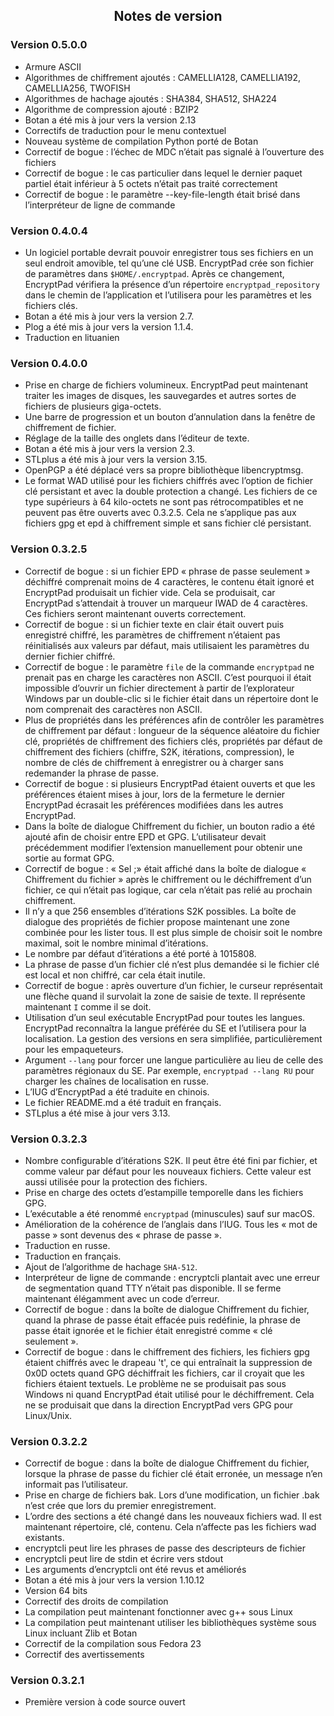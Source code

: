 <style type="text/css">
h2
{
    text-align: center;
}
</style>
## Notes de version ##

### Version 0.5.0.0

* Armure ASCII
* Algorithmes de chiffrement ajoutés : CAMELLIA128, CAMELLIA192, CAMELLIA256, TWOFISH
* Algorithmes de hachage ajoutés : SHA384, SHA512, SHA224
* Algorithme de compression ajouté : BZIP2
* Botan a été mis à jour vers la version 2.13
* Correctifs de traduction pour le menu contextuel
* Nouveau système de compilation Python porté de Botan
* Correctif de bogue : l’échec de MDC n’était pas signalé à l’ouverture des fichiers
* Correctif de bogue : le cas particulier dans lequel le dernier paquet partiel était inférieur à 5 octets n’était pas traité correctement
* Correctif de bogue : le paramètre --key-file-length était brisé dans l’interpréteur de ligne de commande

### Version 0.4.0.4

* Un logiciel portable devrait pouvoir enregistrer tous ses fichiers en un seul endroit amovible, tel qu’une clé USB. EncryptPad crée son fichier de paramètres dans `$HOME/.encryptpad`. Après ce changement, EncryptPad vérifiera la présence d’un répertoire `encryptpad_repository` dans le chemin de l’application et l’utilisera pour les paramètres et les fichiers clés.
* Botan a été mis à jour vers la version 2.7.
* Plog a été mis à jour vers la version 1.1.4.
* Traduction en lituanien

### Version 0.4.0.0

* Prise en charge de fichiers volumineux. EncryptPad peut maintenant traiter les images de disques, les sauvegardes et autres sortes de fichiers de plusieurs giga-octets.
* Une barre de progression et un bouton d’annulation dans la fenêtre de chiffrement de fichier.
* Réglage de la taille des onglets dans l’éditeur de texte.
* Botan a été mis à jour vers la version 2.3.
* STLplus a été mis à jour vers la version 3.15.
* OpenPGP a été déplacé vers sa propre bibliothèque libencryptmsg.
* Le format WAD utilisé pour les fichiers chiffrés avec l’option de fichier clé persistant et avec la double protection a changé. Les fichiers de ce type supérieurs à 64 kilo-octets ne sont pas rétrocompatibles et ne peuvent pas être ouverts avec 0.3.2.5. Cela ne s’applique pas aux fichiers gpg et epd à chiffrement simple et sans fichier clé persistant.

### Version 0.3.2.5

* Correctif de bogue : si un fichier EPD « phrase de passe seulement » déchiffré comprenait moins de 4 caractères, le contenu était ignoré et EncryptPad produisait un fichier vide. Cela se produisait, car EncryptPad s’attendait à trouver un marqueur IWAD de 4 caractères. Ces fichiers seront maintenant ouverts correctement.
* Correctif de bogue : si un fichier texte en clair était ouvert puis enregistré chiffré, les paramètres de chiffrement n’étaient pas réinitialisés aux valeurs par défaut, mais utilisaient les paramètres du dernier fichier chiffré.
* Correctif de bogue : le paramètre `file` de la commande `encryptpad` ne prenait pas en charge les caractères non ASCII. C’est pourquoi il était impossible d’ouvrir un fichier directement à partir de l’explorateur Windows par un double-clic si le fichier était dans un répertoire dont le nom comprenait des caractères non ASCII.
* Plus de propriétés dans les préférences afin de contrôler les paramètres de chiffrement par défaut : longueur de la séquence aléatoire du fichier clé, propriétés de chiffrement des fichiers clés, propriétés par défaut de chiffrement des fichiers (chiffre, S2K, itérations, compression), le nombre de clés de chiffrement à enregistrer ou à charger sans redemander la phrase de passe.
* Correctif de bogue : si plusieurs EncryptPad étaient ouverts et que les préférences étaient mises à jour, lors de la fermeture le dernier EncryptPad écrasait les préférences modifiées dans les autres EncryptPad.
* Dans la boîte de dialogue Chiffrement du fichier, un bouton radio a été ajouté afin de choisir entre EPD et GPG. L’utilisateur devait précédemment modifier l’extension manuellement pour obtenir une sortie au format GPG.
* Correctif de bogue : « Sel ;» était affiché dans la boîte de dialogue « Chiffrement du fichier » après le chiffrement ou le déchiffrement d’un fichier, ce qui n’était pas logique, car cela n’était pas relié au prochain chiffrement.
* Il n’y a que 256 ensembles d’itérations S2K possibles. La boîte de dialogue des propriétés de fichier propose maintenant une zone combinée pour les lister tous. Il est plus simple de choisir soit le nombre maximal, soit le nombre minimal d’itérations.
* Le nombre par défaut d’itérations a été porté à 1015808.
* La phrase de passe d’un fichier clé n’est plus demandée si le fichier clé est local et non chiffré, car cela était inutile.
* Correctif de bogue : après ouverture d’un fichier, le curseur représentait une flèche quand il survolait la zone de saisie de texte. Il représente maintenant `I` comme il se doit.
* Utilisation d’un seul exécutable EncryptPad pour toutes les langues. EncryptPad reconnaîtra la langue préférée du SE et l’utilisera pour la localisation. La gestion des versions en sera simplifiée, particulièrement pour les empaqueteurs.
* Argument `--lang` pour forcer une langue particulière au lieu de celle des paramètres régionaux du SE. Par exemple, `encryptpad --lang RU` pour charger les chaînes de localisation en russe.
* L’IUG d’EncryptPad a été traduite en chinois.
* Le fichier README.md a été traduit en français.
* STLplus a été mise à jour vers 3.13.


### Version 0.3.2.3

* Nombre configurable d’itérations S2K. Il peut être été fini par fichier, et comme valeur par défaut pour les nouveaux fichiers. Cette valeur est aussi utilisée pour la protection des fichiers.
* Prise en charge des octets d’estampille temporelle dans les fichiers GPG.
* L’exécutable a été renommé `encryptpad` (minuscules) sauf sur macOS.
* Amélioration de la cohérence de l’anglais dans l’IUG. Tous les « mot de passe » sont devenus des « phrase de passe ».
* Traduction en russe.
* Traduction en français.
* Ajout de l’algorithme de hachage `SHA-512`.
* Interpréteur de ligne de commande : encryptcli plantait avec une erreur de segmentation quand TTY n’était pas disponible. Il se ferme maintenant élégamment avec un code d’erreur.
* Correctif de bogue : dans la boîte de dialogue Chiffrement du fichier, quand la phrase de passe était effacée puis redéfinie, la phrase de passe était ignorée et le fichier était enregistré comme « clé seulement ».
* Correctif de bogue : dans le chiffrement des fichiers, les fichiers gpg étaient chiffrés avec le drapeau 't', ce qui entraînait la suppression de 0x0D octets quand GPG déchiffrait les fichiers, car il croyait que les fichiers étaient textuels. Le problème ne se produisait pas sous Windows ni quand EncryptPad était utilisé pour le déchiffrement. Cela ne se produisait que dans la direction EncryptPad vers GPG pour Linux/Unix.

### Version 0.3.2.2

* Correctif de bogue : dans la boîte de dialogue Chiffrement du fichier, lorsque la phrase de passe du fichier clé était erronée, un message n’en informait pas l’utilisateur.
* Prise en charge de fichiers bak. Lors d’une modification, un fichier .bak n’est crée que lors du premier enregistrement.
* L’ordre des sections a été changé dans les nouveaux fichiers wad. Il est maintenant répertoire, clé, contenu. Cela n’affecte pas les fichiers wad existants.
* encryptcli peut lire les phrases de passe des descripteurs de fichier
* encryptcli peut lire de stdin et écrire vers stdout
* Les arguments d’encryptcli ont été revus et améliorés
* Botan a été mis à jour vers la version 1.10.12
* Version 64 bits
* Correctif des droits de compilation
* La compilation peut maintenant fonctionner avec g++ sous Linux
* La compilation peut maintenant utiliser les bibliothèques système sous Linux incluant Zlib et Botan
* Correctif de la compilation sous Fedora 23
* Correctif des avertissements

### Version 0.3.2.1

* Première version à code source ouvert

